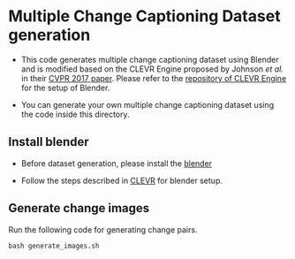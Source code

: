 # Multiple Change Captioning Dataset generation

- This code generates multiple change captioning dataset using Blender and is modified based on the CLEVR Engine proposed by Johnson *et al.* in their [CVPR 2017 paper](https://cs.stanford.edu/people/jcjohns/clevr/). Please refer to the [repository of CLEVR Engine](https://github.com/facebookresearch/clevr-dataset-gen) for the setup of Blender.

- You can generate your own multiple change captioning dataset using the code inside this directory.

## Install blender

- Before dataset generation, please install the [blender](https://www.blender.org/)

- Follow the steps described in [CLEVR](https://github.com/facebookresearch/clevr-dataset-gen) for blender setup.

## Generate change images
Run the following code for generating change pairs.  

```
bash generate_images.sh
```
